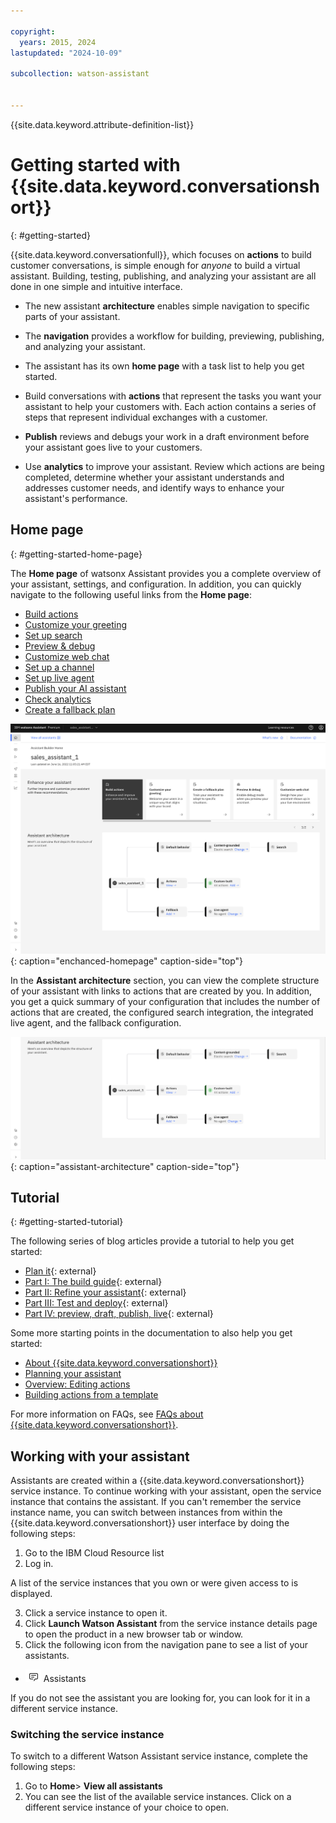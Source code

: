 ```yaml
---

copyright:
  years: 2015, 2024
lastupdated: "2024-10-09"

subcollection: watson-assistant


---
```


{{site.data.keyword.attribute-definition-list}}

# Getting started with {{site.data.keyword.conversationshort}}
{: #getting-started}

{{site.data.keyword.conversationfull}}, which focuses on **actions** to build customer conversations, is simple enough for *anyone* to build a virtual assistant. Building, testing, publishing, and analyzing your assistant are all done in one simple and intuitive interface.

- The new assistant **architecture** enables simple navigation to specific parts of your assistant.

- The **navigation** provides a workflow for building, previewing, publishing, and analyzing your assistant. 

- The assistant has its own **home page** with a task list to help you get started.

- Build conversations with **actions** that represent the tasks you want your assistant to help your customers with. Each action contains a series of steps that represent individual exchanges with a customer.

- **Publish** reviews and debugs your work in a draft environment before your assistant goes live to your customers.

- Use **analytics** to improve your assistant. Review which actions are being completed, determine whether your assistant understands and addresses customer needs, and identify ways to enhance your assistant's performance.

## Home page
{: #getting-started-home-page}

The **Home page** of watsonx Assistant provides you a complete overview of your assistant, settings, and configuration. In addition, you can quickly navigate to the following useful links from the **Home page**:

- [Build actions](/docs/watson-assistant?topic=watson-assistant-build-actions-overview)
- [Customize your greeting](/docs/watson-assistant?topic=watson-assistant-start-conversation)
- [Set up search](/docs/watson-assistant?topic=watson-assistant-conversational-search)
- [Preview & debug](/docs/watson-assistant?topic=watson-assistant-call-extension)
- [Customize web chat](/docs/watson-assistant?topic=watson-assistant-web-chat-config)
- [Set up a channel](/docs/watson-assistant?topic=watson-assistant-deploy-integration-add)
- [Set up live agent](/docs/watson-assistant?topic=watson-assistant-human-agent)
- [Publish your AI assistant](/docs/watson-assistant?topic=watson-assistant-publish-deploy-overview)
- [Check analytics](/docs/watson-assistant?topic=watson-assistant-analytics-overview)
- [Create a fallback plan](/docs/watson-assistant?topic=watson-assistant-dynamic-options)

![Enhanced home page](images/about-enhanced-homepage.png){: caption="enchanced-homepage" caption-side="top"}

In the **Assistant architecture** section, you can view the complete structure of your assistant with links to actions that are created by you. In addition, you get a quick summary of your configuration that includes the number of actions that are created, the configured search integration, the integrated live agent, and the fallback configuration. 

![Assistant architecture](images/about-assistant-architecture.png){: caption="assistant-architecture" caption-side="top"}

## Tutorial
{: #getting-started-tutorial}

The following series of blog articles provide a tutorial to help you get started:

- [Plan it](https://www.ibm.com/blog/getting-started-with-the-new-watson-assistant-plan-it/?c=Watson%20Assistant){: external}
- [Part I: The build guide](https://www.ibm.com/blog/getting-started-with-the-new-watson-assistant-part-i-the-build-guide/?c=Watson%20Assistant){: external}
- [Part II: Refine your assistant](https://www.ibm.com/blog/getting-started-with-the-new-watson-assistant-part-ii-refine-your-assistant/?c=Watson%20Assistant){: external}
- [Part III: Test and deploy](https://www.ibm.com/blog/getting-started-with-the-new-watson-assistant-part-iii-test-and-deploy/?c=Watson%20Assistant){: external}
- [Part IV: preview, draft, publish, live](https://www.ibm.com/blog/getting-started-with-the-new-watson-assistant-part-iv-preview-draft-publish-live/?c=Watson%20Assistant){: external}

Some more starting points in the documentation to also help you get started:
- [About {{site.data.keyword.conversationshort}}](/docs/watson-assistant?topic=watson-assistant-about)
- [Planning your assistant](/docs/watson-assistant?topic=watson-assistant-plan-assistant)
- [Overview: Editing actions](/docs/watson-assistant?topic=watson-assistant-build-actions-overview)
- [Building actions from a template](/docs/watson-assistant?topic=watson-assistant-actions-templates)

For more information on FAQs, see [FAQs about {{site.data.keyword.conversationshort}}](/docs/watson-assistant?topic=watson-assistant-watson-assistant-faqs#faqs-new-experience).

## Working with your assistant

Assistants are created within a {{site.data.keyword.conversationshort}} service instance. To continue working with your assistant, open the service instance that contains the assistant. If you can't remember the service instance name, you can switch between instances from within the {{site.data.keyword.conversationshort}} user interface by doing the following steps:

1.  Go to the IBM Cloud Resource list
1.  Log in.

A list of the service instances that you own or were given access to is displayed.

3.  Click a service instance to open it.
1.  Click **Launch Watson Assistant** from the service instance details page to open the product in a new browser tab or window.
1.  Click the following icon from the navigation pane to see a list of your assistants.

   - ![Nav icon](images/nav-ass-icon.png) Assistants

If you do not see the assistant you are looking for, you can look for it in a different service instance.

### Switching the service instance

To switch to a different Watson Assistant service instance, complete the following steps:

1.  Go to **Home**> **View all assistants**
1.  You can see the list of the available service instances. Click on a different service instance of your choice to open.
